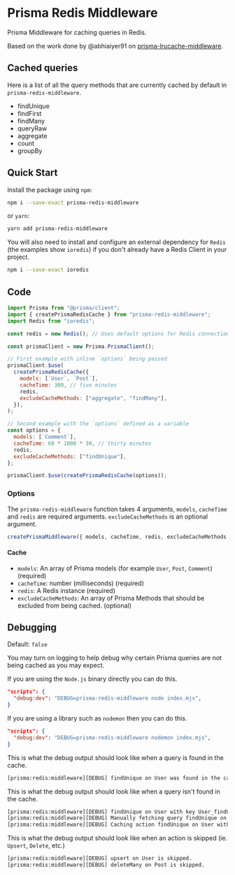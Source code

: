 # Prisma Redis Middleware

Prisma Middleware for caching queries in Redis.

Based on the work done by @abhiaiyer91 on
[prisma-lrucache-middleware](https://github.com/abhiaiyer91/prisma-lrucache-middleware).

## Cached queries

Here is a list of all the query methods that are currently cached by default in `prisma-redis-middleware`.

- findUnique
- findFirst
- findMany
- queryRaw
- aggregate
- count
- groupBy

## Quick Start

Install the package using `npm`:

```sh
npm i --save-exact prisma-redis-middleware
```

or `yarn`:

```sh
yarn add prisma-redis-middleware
```

You will also need to install and configure an external dependency for `Redis` (the examples show `ioredis`) if you
don't already have a Redis Client in your project.

```sh
npm i --save-exact ioredis
```

## Code

```mjs
import Prisma from "@prisma/client";
import { createPrismaRedisCache } from "prisma-redis-middleware";
import Redis from "ioredis";

const redis = new Redis(); // Uses default options for Redis connection

const prismaClient = new Prisma.PrismaClient();

// First example with inline `options` being passed
prismaClient.$use(
  createPrismaRedisCache({
    models: [`User`, `Post`],
    cacheTime: 300, // five minutes
    redis,
    excludeCacheMethods: ["aggregate", "findMany"],
  }),
);

// Second example with the `options` defined as a variable
const options = {
  models: [`Comment`],
  cacheTime: 60 * 1000 * 30, // thirty minutes
  redis,
  excludeCacheMethods: ["findUnique"],
};

prismaClient.$use(createPrismaRedisCache(options));
```

### Options

The `prisma-redis-middleware` function takes 4 arguments, `models`, `cacheTime` and `redis` are required arguments.
`excludeCacheMethods` is an optional argument.

```mjs
createPrismaMiddleware({ models, cacheTime, redis, excludeCacheMethods });
```

#### Cache

- `models`: An array of Prisma models (for example `User`, `Post`, `Comment`) (required)
- `cacheTime`: number (milliseconds) (required)
- `redis`: A Redis instance (required)
- `excludeCacheMethods`: An array of Prisma Methods that should be excluded from being cached. (optional)

## Debugging

Default: `false`

You may turn on logging to help debug why certain Prisma queries are not being cached as you may expect.

If you are using the `Node.js` binary directly you can do this.

```json
"scripts": {
  "debug:dev": "DEBUG=prisma-redis-middleware node index.mjs",
}
```

If you are using a library such as `nodemon` then you can do this.

```json
"scripts": {
  "debug:dev": "DEBUG=prisma-redis-middleware nodemon index.mjs",
}
```

This is what the debug output should look like when a query is found in the cache.

```sh
[prisma:redis:middleware][DEBUG] findUnique on User was found in the cache with key User_findUnique_{"where":{"id":1}}.
```

This is what the debug output should look like when a query isn't found in the cache.

```sh
[prisma:redis:middleware][DEBUG] findUnique on User with key User_findUnique_{"where":{"id":1}} was not found in the cache.
[prisma:redis:middleware][DEBUG] Manually fetching query findUnique on User from the Prisma database.
[prisma:redis:middleware][DEBUG] Caching action findUnique on User with key User_findUnique_{"where":{"id":1}}.
```

This is what the debug output should look like when an action is skipped (ie. `Upsert`, `Delete`, etc.)

```sh
[prisma:redis:middleware][DEBUG] upsert on User is skipped.
[prisma:redis:middleware][DEBUG] deleteMany on Post is skipped.
```
